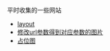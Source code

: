 平时收集的一些网站
+ [layout](https://gridbyexample.com/examples/)
+ [修改url参数得到对应参数的图片](https://unsplash.it/)
+ [占位图](https://dummyimage.com/)
